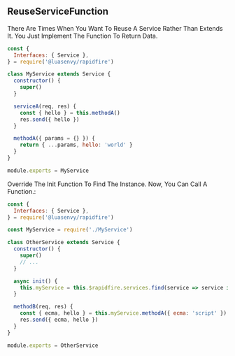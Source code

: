 ## ReuseServiceFunction

There Are Times When You Want To Reuse A Service Rather Than Extends It. You Just Implement The Function To Return Data.

```javascript
const {
  Interfaces: { Service },
} = require('@luasenvy/rapidfire')

class MyService extends Service {
  constructor() {
    super()
  }

  serviceA(req, res) {
    const { hello } = this.methodA()
    res.send({ hello })
  }

  methodA({ params = {} }) {
    return { ...params, hello: 'world' }
  }
}

module.exports = MyService
```

Override The Init Function To Find The Instance. Now, You Can Call A Function.:

```javascript
const {
  Interfaces: { Service },
} = require('@luasenvy/rapidfire')

const MyService = require('./MyService')

class OtherService extends Service {
  constructor() {
    super()
    // ...
  }

  async init() {
    this.myService = this.$rapidfire.services.find(service => service instanceof MyService)
  }

  methodB(req, res) {
    const { ecma, hello } = this.myService.methodA({ ecma: 'script' })
    res.send({ ecma, hello })
  }
}

module.exports = OtherService
```
